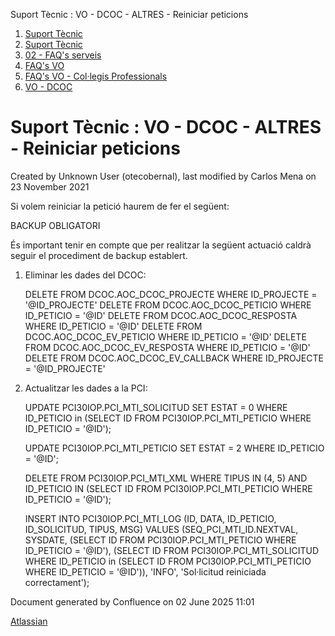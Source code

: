 Suport Tècnic : VO - DCOC - ALTRES - Reiniciar peticions  

1.  [Suport Tècnic](index.html)
2.  [Suport Tècnic](13893782.html)
3.  [02 - FAQ's serveis](26313393.html)
4.  [FAQ's VO](28705575.html)
5.  [FAQ's VO - Col·legis Professionals](28705581.html)
6.  [VO - DCOC](VO---DCOC_36340967.html)

Suport Tècnic : VO - DCOC - ALTRES - Reiniciar peticions
========================================================

Created by Unknown User (otecobernal), last modified by Carlos Mena on 23 November 2021

Si volem reiniciar la petició haurem de fer el següent:

BACKUP OBLIGATORI

És important tenir en compte que per realitzar la següent actuació caldrà seguir el procediment de backup establert.

  

1.  Eliminar les dades del DCOC:
    
    DELETE FROM DCOC.AOC\_DCOC\_PROJECTE WHERE ID\_PROJECTE = '@ID\_PROJECTE'
    DELETE FROM DCOC.AOC\_DCOC\_PETICIO WHERE ID\_PETICIO = '@ID'
    DELETE FROM DCOC.AOC\_DCOC\_RESPOSTA WHERE ID\_PETICIO = '@ID'
    DELETE FROM DCOC.AOC\_DCOC\_EV\_PETICIO WHERE ID\_PETICIO = '@ID'
    DELETE FROM DCOC.AOC\_DCOC\_EV\_RESPOSTA WHERE ID\_PETICIO = '@ID'
    DELETE FROM DCOC.AOC\_DCOC\_EV\_CALLBACK WHERE ID\_PROJECTE = '@ID\_PROJECTE'
    
2.  Actualitzar les dades a la PCI:  
    
    UPDATE PCI30IOP.PCI\_MTI\_SOLICITUD
       SET ESTAT = 0
     WHERE ID\_PETICIO in
           (SELECT ID FROM PCI30IOP.PCI\_MTI\_PETICIO WHERE ID\_PETICIO = '@ID');
    
    UPDATE PCI30IOP.PCI\_MTI\_PETICIO SET ESTAT = 2 WHERE ID\_PETICIO = '@ID';
    
    DELETE FROM PCI30IOP.PCI\_MTI\_XML
     WHERE TIPUS IN (4, 5)
       AND ID\_PETICIO IN
           (SELECT ID FROM PCI30IOP.PCI\_MTI\_PETICIO WHERE ID\_PETICIO = '@ID');
    
    INSERT INTO PCI30IOP.PCI\_MTI\_LOG
      (ID, DATA, ID\_PETICIO, ID\_SOLICITUD, TIPUS, MSG)
    VALUES
      (SEQ\_PCI\_MTI\_ID.NEXTVAL,
       SYSDATE,
       (SELECT ID FROM PCI30IOP.PCI\_MTI\_PETICIO WHERE ID\_PETICIO = '@ID'),
       (SELECT ID
          FROM PCI30IOP.PCI\_MTI\_SOLICITUD
         WHERE ID\_PETICIO in
               (SELECT ID FROM PCI30IOP.PCI\_MTI\_PETICIO WHERE ID\_PETICIO = '@ID')),
       'INFO',
       'Sol·licitud reiniciada correctament');
    

  

  

Document generated by Confluence on 02 June 2025 11:01

[Atlassian](http://www.atlassian.com/)